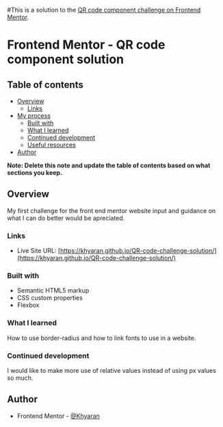 #This is a solution to the [QR code component challenge on Frontend Mentor](https://www.frontendmentor.io/challenges/qr-code-component-iux_sIO_H).


# Frontend Mentor - QR code component solution



## Table of contents

- [Overview](#overview)
  - [Links](#links)
- [My process](#my-process)
  - [Built with](#built-with)
  - [What I learned](#what-i-learned)
  - [Continued development](#continued-development)
  - [Useful resources](#useful-resources)
- [Author](#author)

**Note: Delete this note and update the table of contents based on what sections you keep.**

## Overview

My first challenge for the front end mentor website input and guidance on what I can do better would be apreciated.


### Links

- Live Site URL: [https://khyaran.github.io/QR-code-challenge-solution/](https://khyaran.github.io/QR-code-challenge-solution/)


### Built with

- Semantic HTML5 markup
- CSS custom properties
- Flexbox


### What I learned

How to use border-radius and how to link fonts to use in a website.


### Continued development

I would like to make more use of relative values instead of using px values so much.


## Author

- Frontend Mentor - [@Khyaran](https://www.frontendmentor.io/profile/Khyaran)
